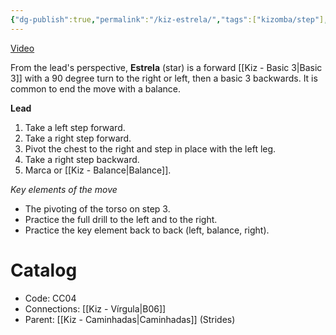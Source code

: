 ```yaml
---
{"dg-publish":true,"permalink":"/kiz-estrela/","tags":["kizomba/step"],"created":"2024-09-16T15:09:28.967-04:00","updated":"2025-01-28T12:14:50.086-05:00"}
---
```



[Video](https://youtu.be/FRbng9IbMGc)

From the lead's perspective, **Estrela** (star) is a forward [[Kiz - Basic 3\|Basic 3]] with a 90 degree turn to the right or left, then a basic 3 backwards. It is common to end the move with a balance.

**Lead**
1. Take a left step forward.
2. Take a right step forward.
3. Pivot the chest to the right and step in place with the left leg.
4. Take a right step backward.
5. Marca or [[Kiz - Balance\|Balance]].

*Key elements of the move*
- The pivoting of the torso on step 3.
- Practice the full drill to the left and to the right.
- Practice the key element back to back (left, balance, right).

# Catalog

- Code: CC04
- Connections: [[Kiz - Vírgula\|B06]]
- Parent: [[Kiz - Caminhadas\|Caminhadas]] (Strides)
